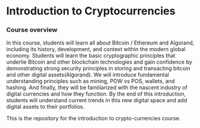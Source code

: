 # Introduction to Cryptocurrencies
### Course overview

In this course, students will learn all about Bitcoin / Ethereum and Algorand, including its history, development, and context within the modern global economy. Students will learn the basic cryptographic principles that underlie Bitcoin and other blockchain technologies and gain confidence by demonstrating strong security principles in storing and transacting bitcoin and other digital assets(Algorand). We will introduce fundamental understanding principles such as mining, POW vs POS, wallets, and hashing. And finally, they will be familiarized with the nascent industry of digital currencies and how they function. By the end of this introduction, students will understand current trends in this new digital space and add digital assets to their portfolios.



This is the repository for the introduction to crypto-currencies course.

